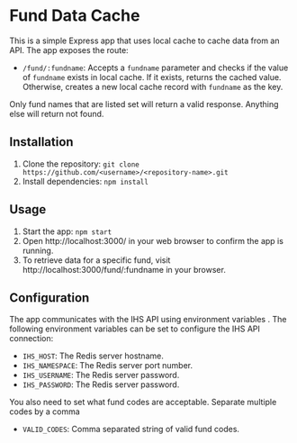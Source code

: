 # Fund Data Cache

This is a simple Express app that uses local cache to cache data from an API. The app exposes the route:

- `/fund/:fundname`: Accepts a `fundname` parameter and checks if the value of `fundname` exists in local cache. If it exists, returns the cached value. Otherwise, creates a new local cache record with `fundname` as the key.

Only fund names that are listed set will return a valid response. Anything else will return not found.

## Installation

1. Clone the repository: `git clone https://github.com/<username>/<repository-name>.git`
2. Install dependencies: `npm install`

## Usage

1. Start the app: `npm start`
2. Open http://localhost:3000/ in your web browser to confirm the app is running.
3. To retrieve data for a specific fund, visit http://localhost:3000/fund/:fundname in your browser.

## Configuration

The app communicates with the IHS API using environment variables . The following environment variables can be set to configure the IHS API connection:

- `IHS_HOST`: The Redis server hostname.
- `IHS_NAMESPACE`: The Redis server port number.
- `IHS_USERNAME`: The Redis server password.
- `IHS_PASSWORD`: The Redis server password.

You also need to set what fund codes are acceptable. Separate multiple codes by a comma

- `VALID_CODES`: Comma separated string of valid fund codes.


